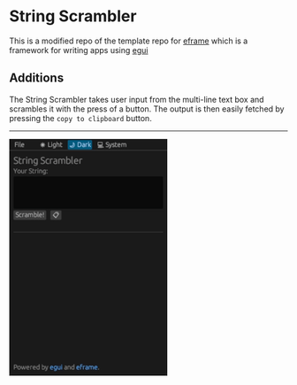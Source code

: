 # String Scrambler

  

This is a modified repo of the template repo for [eframe](https://github.com/emilk/eframe_template) which is a framework for writing apps using [egui](https://github.com/emilk/egui/)

## Additions
The String Scrambler takes user input from the multi-line text box and scrambles it with the press of a button. The output is then easily fetched by pressing the `copy to clipboard` button.

---
![](./assets/Readme/Showcase.gif)
